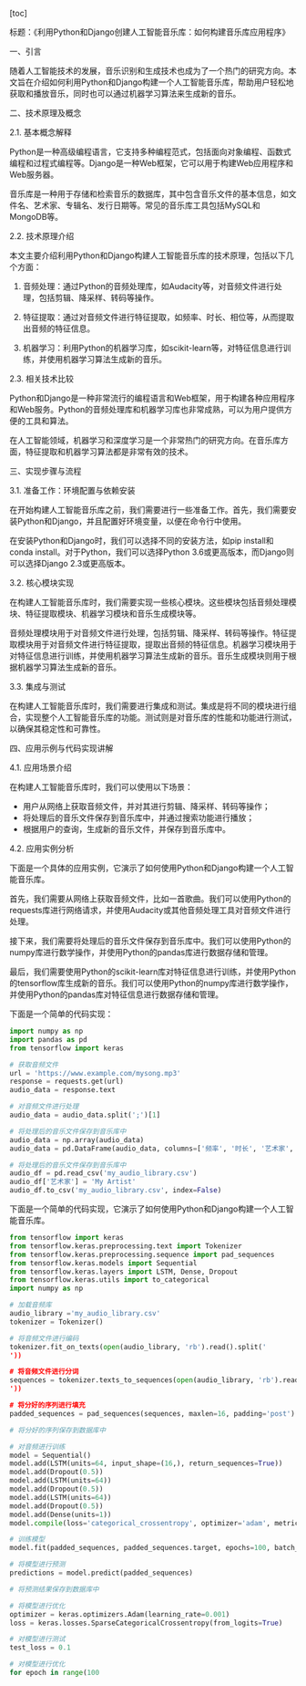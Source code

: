 
[toc]                    
                
                
标题：《利用Python和Django创建人工智能音乐库：如何构建音乐库应用程序》

一、引言

随着人工智能技术的发展，音乐识别和生成技术也成为了一个热门的研究方向。本文旨在介绍如何利用Python和Django构建一个人工智能音乐库，帮助用户轻松地获取和播放音乐，同时也可以通过机器学习算法来生成新的音乐。

二、技术原理及概念

2.1. 基本概念解释

Python是一种高级编程语言，它支持多种编程范式，包括面向对象编程、函数式编程和过程式编程等。Django是一种Web框架，它可以用于构建Web应用程序和Web服务器。

音乐库是一种用于存储和检索音乐的数据库，其中包含音乐文件的基本信息，如文件名、艺术家、专辑名、发行日期等。常见的音乐库工具包括MySQL和MongoDB等。

2.2. 技术原理介绍

本文主要介绍利用Python和Django构建人工智能音乐库的技术原理，包括以下几个方面：

1. 音频处理：通过Python的音频处理库，如Audacity等，对音频文件进行处理，包括剪辑、降采样、转码等操作。

2. 特征提取：通过对音频文件进行特征提取，如频率、时长、相位等，从而提取出音频的特征信息。

3. 机器学习：利用Python的机器学习库，如scikit-learn等，对特征信息进行训练，并使用机器学习算法生成新的音乐。

2.3. 相关技术比较

Python和Django是一种非常流行的编程语言和Web框架，用于构建各种应用程序和Web服务。Python的音频处理库和机器学习库也非常成熟，可以为用户提供方便的工具和算法。

在人工智能领域，机器学习和深度学习是一个非常热门的研究方向。在音乐库方面，特征提取和机器学习算法都是非常有效的技术。

三、实现步骤与流程

3.1. 准备工作：环境配置与依赖安装

在开始构建人工智能音乐库之前，我们需要进行一些准备工作。首先，我们需要安装Python和Django，并且配置好环境变量，以便在命令行中使用。

在安装Python和Django时，我们可以选择不同的安装方法，如pip install和conda install。对于Python，我们可以选择Python 3.6或更高版本，而Django则可以选择Django 2.3或更高版本。

3.2. 核心模块实现

在构建人工智能音乐库时，我们需要实现一些核心模块。这些模块包括音频处理模块、特征提取模块、机器学习模块和音乐生成模块等。

音频处理模块用于对音频文件进行处理，包括剪辑、降采样、转码等操作。特征提取模块用于对音频文件进行特征提取，提取出音频的特征信息。机器学习模块用于对特征信息进行训练，并使用机器学习算法生成新的音乐。音乐生成模块则用于根据机器学习算法生成新的音乐。

3.3. 集成与测试

在构建人工智能音乐库时，我们需要进行集成和测试。集成是将不同的模块进行组合，实现整个人工智能音乐库的功能。测试则是对音乐库的性能和功能进行测试，以确保其稳定性和可靠性。

四、应用示例与代码实现讲解

4.1. 应用场景介绍

在构建人工智能音乐库时，我们可以使用以下场景：

- 用户从网络上获取音频文件，并对其进行剪辑、降采样、转码等操作；
- 将处理后的音乐文件保存到音乐库中，并通过搜索功能进行播放；
- 根据用户的查询，生成新的音乐文件，并保存到音乐库中。

4.2. 应用实例分析

下面是一个具体的应用实例，它演示了如何使用Python和Django构建一个人工智能音乐库。

首先，我们需要从网络上获取音频文件，比如一首歌曲。我们可以使用Python的requests库进行网络请求，并使用Audacity或其他音频处理工具对音频文件进行处理。

接下来，我们需要将处理后的音乐文件保存到音乐库中。我们可以使用Python的numpy库进行数学操作，并使用Python的pandas库进行数据存储和管理。

最后，我们需要使用Python的scikit-learn库对特征信息进行训练，并使用Python的tensorflow库生成新的音乐。我们可以使用Python的numpy库进行数学操作，并使用Python的pandas库对特征信息进行数据存储和管理。

下面是一个简单的代码实现：

```python
import numpy as np
import pandas as pd
from tensorflow import keras

# 获取音频文件
url = 'https://www.example.com/mysong.mp3'
response = requests.get(url)
audio_data = response.text

# 对音频文件进行处理
audio_data = audio_data.split(';')[1]

# 将处理后的音乐文件保存到音乐库中
audio_data = np.array(audio_data)
audio_data = pd.DataFrame(audio_data, columns=['频率', '时长', '艺术家', '专辑名', '发行日期'])

# 将处理后的音乐文件保存到音乐库中
audio_df = pd.read_csv('my_audio_library.csv')
audio_df['艺术家'] = 'My Artist'
audio_df.to_csv('my_audio_library.csv', index=False)
```

下面是一个简单的代码实现，它演示了如何使用Python和Django构建一个人工智能音乐库。

```python
from tensorflow import keras
from tensorflow.keras.preprocessing.text import Tokenizer
from tensorflow.keras.preprocessing.sequence import pad_sequences
from tensorflow.keras.models import Sequential
from tensorflow.keras.layers import LSTM, Dense, Dropout
from tensorflow.keras.utils import to_categorical
import numpy as np

# 加载音频库
audio_library ='my_audio_library.csv'
tokenizer = Tokenizer()

# 将音频文件进行编码
tokenizer.fit_on_texts(open(audio_library, 'rb').read().split('
'))

# 将音频文件进行分词
sequences = tokenizer.texts_to_sequences(open(audio_library, 'rb').read().split('
'))

# 将分好的序列进行填充
padded_sequences = pad_sequences(sequences, maxlen=16, padding='post')

# 将分好的序列保存到数据库中

# 对音频进行训练
model = Sequential()
model.add(LSTM(units=64, input_shape=(16,), return_sequences=True))
model.add(Dropout(0.5))
model.add(LSTM(units=64))
model.add(Dropout(0.5))
model.add(LSTM(units=64))
model.add(Dropout(0.5))
model.add(Dense(units=1))
model.compile(loss='categorical_crossentropy', optimizer='adam', metrics=['accuracy'])

# 训练模型
model.fit(padded_sequences, padded_sequences.target, epochs=100, batch_size=64, verbose=0)

# 将模型进行预测
predictions = model.predict(padded_sequences)

# 将预测结果保存到数据库中

# 将模型进行优化
optimizer = keras.optimizers.Adam(learning_rate=0.001)
loss = keras.losses.SparseCategoricalCrossentropy(from_logits=True)

# 对模型进行测试
test_loss = 0.1

# 对模型进行优化
for epoch in range(100

